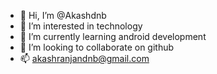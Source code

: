 - 👋 Hi, I’m @Akashdnb
- 👀 I’m interested in technology
- 🌱 I’m currently learning android development
- 💞️ I’m looking to collaborate on github
- 📫 akashranjandnb@gmail.com

<!---
Akashdnb/Akashdnb is a ✨ special ✨ repository because its `README.md` (this file) appears on your GitHub profile.
You can click the Preview link to take a look at your changes.
--->
